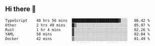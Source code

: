 ## Hi there 👋

<!--
**whirlun/whirlun** is a ✨ _special_ ✨ repository because its `README.md` (this file) appears on your GitHub profile.

Here are some ideas to get you started:

- 🔭 I’m currently working on ...
- 🌱 I’m currently learning ...
- 👯 I’m looking to collaborate on ...
- 🤔 I’m looking for help with ...
- 💬 Ask me about ...
- 📫 How to reach me: ...
- 😄 Pronouns: ...
- ⚡ Fun fact: ...
-->
<!--START_SECTION:waka-->

```txt
TypeScript    40 hrs 56 mins  █████████████████████▓░░░   86.42 %
Other         2 hrs 49 mins   █▒░░░░░░░░░░░░░░░░░░░░░░░   05.97 %
Rust          1 hr 4 mins     ▓░░░░░░░░░░░░░░░░░░░░░░░░   02.26 %
YAML          58 mins         ▓░░░░░░░░░░░░░░░░░░░░░░░░   02.04 %
Docker        42 mins         ▒░░░░░░░░░░░░░░░░░░░░░░░░   01.49 %
```

<!--END_SECTION:waka-->
